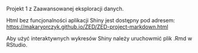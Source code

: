 Projekt 1 z Zaawansowanej eksploracji danych.

Html bez funcjonalności aplikacji Shiny jest dostępny pod adresem: https://makaryorczyk.github.io/ZED/ZED-project-markdown.html

Aby użyć interaktywnych wykresów Shiny należy uruchowmić plik .Rmd w RStudio.
